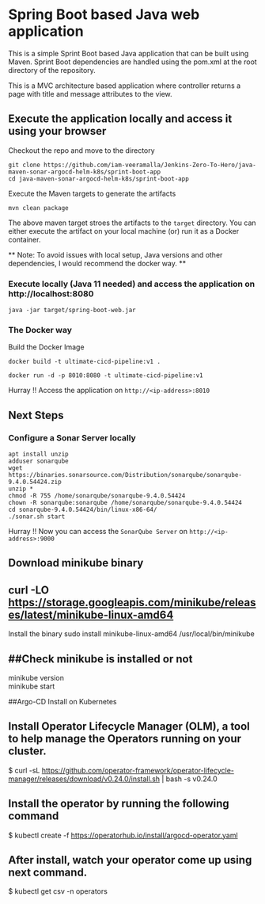 # Spring Boot based Java web application
 
This is a simple Sprint Boot based Java application that can be built using Maven. Sprint Boot dependencies are handled using the pom.xml 
at the root directory of the repository.

This is a MVC architecture based application where controller returns a page with title and message attributes to the view.

## Execute the application locally and access it using your browser

Checkout the repo and move to the directory

```
git clone https://github.com/iam-veeramalla/Jenkins-Zero-To-Hero/java-maven-sonar-argocd-helm-k8s/sprint-boot-app
cd java-maven-sonar-argocd-helm-k8s/sprint-boot-app
```

Execute the Maven targets to generate the artifacts

```
mvn clean package
```

The above maven target stroes the artifacts to the `target` directory. You can either execute the artifact on your local machine
(or) run it as a Docker container.

** Note: To avoid issues with local setup, Java versions and other dependencies, I would recommend the docker way. **


### Execute locally (Java 11 needed) and access the application on http://localhost:8080

```
java -jar target/spring-boot-web.jar
```

### The Docker way

Build the Docker Image

```
docker build -t ultimate-cicd-pipeline:v1 .
```

```
docker run -d -p 8010:8080 -t ultimate-cicd-pipeline:v1
```

Hurray !! Access the application on `http://<ip-address>:8010`


## Next Steps

### Configure a Sonar Server locally

```
apt install unzip
adduser sonarqube
wget https://binaries.sonarsource.com/Distribution/sonarqube/sonarqube-9.4.0.54424.zip
unzip *
chmod -R 755 /home/sonarqube/sonarqube-9.4.0.54424
chown -R sonarqube:sonarqube /home/sonarqube/sonarqube-9.4.0.54424
cd sonarqube-9.4.0.54424/bin/linux-x86-64/
./sonar.sh start
```

Hurray !! Now you can access the `SonarQube Server` on `http://<ip-address>:9000` 

## Download minikube binary

curl -LO https://storage.googleapis.com/minikube/releases/latest/minikube-linux-amd64
--
Install the binary
sudo install minikube-linux-amd64 /usr/local/bin/minikube

##Check minikube is installed or not
--
minikube version    
minikube start

##Argo-CD Install on Kubernetes

Install Operator Lifecycle Manager (OLM), a tool to help manage the Operators running on your cluster.
--
$ curl -sL https://github.com/operator-framework/operator-lifecycle-manager/releases/download/v0.24.0/install.sh | bash -s v0.24.0

Install the operator by running the following command
--
$ kubectl create -f https://operatorhub.io/install/argocd-operator.yaml

After install, watch your operator come up using next command.
--
$ kubectl get csv -n operators
